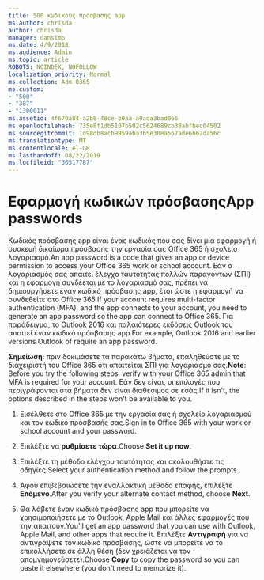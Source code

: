 ```yaml
---
title: 500 κωδικούς πρόσβασης app
ms.author: chrisda
author: chrisda
manager: dansimp
ms.date: 4/9/2018
ms.audience: Admin
ms.topic: article
ROBOTS: NOINDEX, NOFOLLOW
localization_priority: Normal
ms.collection: Adm_O365
ms.custom:
- "500"
- "387"
- "1300011"
ms.assetid: 4f670a84-a2b8-48ce-b0aa-a9ada3bad066
ms.openlocfilehash: 735e8f1db5107b502c5624689cb38abfbec04502
ms.sourcegitcommit: 1d98db8acb9959aba3b5e308a567ade6b62da56c
ms.translationtype: MT
ms.contentlocale: el-GR
ms.lasthandoff: 08/22/2019
ms.locfileid: "36517787"
---
```

# <a name="app-passwords"></a><span data-ttu-id="33e51-102">Εφαρμογή κωδικών πρόσβασης</span><span class="sxs-lookup"><span data-stu-id="33e51-102">App passwords</span></span>

<span data-ttu-id="33e51-103">Κωδικός πρόσβασης app είναι ένας κωδικός που σας δίνει μια εφαρμογή ή συσκευή δικαίωμα πρόσβασης την εργασία σας Office 365 ή σχολείο λογαριασμό.</span><span class="sxs-lookup"><span data-stu-id="33e51-103">An app password is a code that gives an app or device permission to access your Office 365 work or school account.</span></span> <span data-ttu-id="33e51-104">Εάν ο λογαριασμός σας απαιτεί έλεγχο ταυτότητας πολλών παραγόντων (ΣΠΙ) και η εφαρμογή συνδέεται με το λογαριασμό σας, πρέπει να δημιουργήσετε έναν κωδικό πρόσβασης app, έτσι ώστε η εφαρμογή να συνδεθείτε στο Office 365.</span><span class="sxs-lookup"><span data-stu-id="33e51-104">If your account requires multi-factor authentication (MFA), and the app connects to your account, you need to generate an app password so the app can connect to Office 365.</span></span> <span data-ttu-id="33e51-105">Για παράδειγμα, το Outlook 2016 και παλαιότερες εκδόσεις Outlook του απαιτεί έναν κωδικό πρόσβασης app.</span><span class="sxs-lookup"><span data-stu-id="33e51-105">For example, Outlook 2016 and earlier versions Outlook of require an app password.</span></span>

 <span data-ttu-id="33e51-106">**Σημείωση**: πριν δοκιμάσετε τα παρακάτω βήματα, επαληθεύστε με το διαχειριστή του Office 365 ότι απαιτείται ΣΠΙ για λογαριασμό σας.</span><span class="sxs-lookup"><span data-stu-id="33e51-106">**Note**: Before you try the following steps, verify with your Office 365 admin that MFA is required for your account.</span></span> <span data-ttu-id="33e51-107">Εάν δεν είναι, οι επιλογές που περιγράφονται στα βήματα δεν είναι διαθέσιμος σε εσάς.</span><span class="sxs-lookup"><span data-stu-id="33e51-107">If it isn't, the options described in the steps won't be available to you.</span></span>

1. <span data-ttu-id="33e51-108">Εισέλθετε στο Office 365 με την εργασία σας ή σχολείο λογαριασμού και τον κωδικό πρόσβασής σας.</span><span class="sxs-lookup"><span data-stu-id="33e51-108">Sign in to Office 365 with your work or school account and your password.</span></span>

2. <span data-ttu-id="33e51-109">Επιλέξτε να **ρυθμίσετε τώρα**.</span><span class="sxs-lookup"><span data-stu-id="33e51-109">Choose **Set it up now**.</span></span>

3. <span data-ttu-id="33e51-110">Επιλέξτε τη μέθοδο ελέγχου ταυτότητας και ακολουθήστε τις οδηγίες.</span><span class="sxs-lookup"><span data-stu-id="33e51-110">Select your authentication method and follow the prompts.</span></span>

4. <span data-ttu-id="33e51-111">Αφού επιβεβαιώσετε την εναλλακτική μέθοδο επαφής, επιλέξτε **Επόμενο**.</span><span class="sxs-lookup"><span data-stu-id="33e51-111">After you verify your alternate contact method, choose **Next**.</span></span>

5. <span data-ttu-id="33e51-112">Θα λάβετε έναν κωδικό πρόσβασης app που μπορείτε να χρησιμοποιήσετε με το Outlook, Apple Mail και άλλες εφαρμογές που την απαιτούν.</span><span class="sxs-lookup"><span data-stu-id="33e51-112">You'll get an app password that you can use with Outlook, Apple Mail, and other apps that require it.</span></span> <span data-ttu-id="33e51-113">Επιλέξτε **Αντιγραφή** για να αντιγράψετε τον κωδικό πρόσβασης, ώστε να μπορείτε να το επικολλήσετε σε άλλη θέση (δεν χρειάζεται να τον απομνημονεύσετε).</span><span class="sxs-lookup"><span data-stu-id="33e51-113">Choose **Copy** to copy the password so you can paste it elsewhere (you don't need to memorize it).</span></span>
